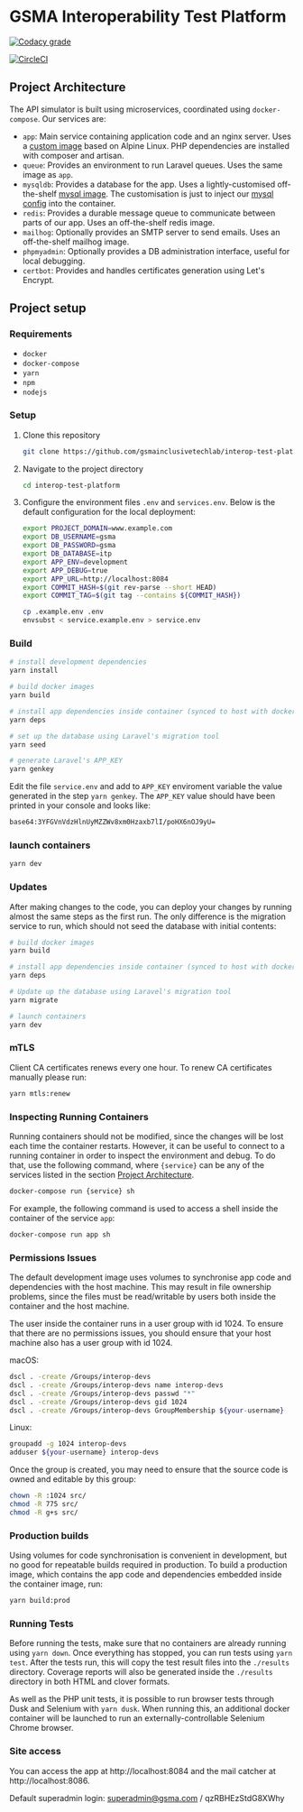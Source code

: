 # GSMA Interoperability Test Platform

[![Codacy grade](https://img.shields.io/codacy/grade/8ff2b7590e13431dad7032a973d908fd?logo=codacy)](https://www.codacy.com/gh/gsmainclusivetechlab/interop-test-platform?utm_source=github.com&utm_medium=referral&utm_content=gsmainclusivetechlab/interop-test-platform&utm_campaign=Badge_Grade)

[![CircleCI](https://img.shields.io/circleci/build/github/gsmainclusivetechlab/interop-test-platform/develop?label=Develop&logo=circleCI&token=7cc80f8c435154849e1f57a8708d8765da9ffa1a)](https://app.circleci.com/pipelines/github/gsmainclusivetechlab/interop-test-platform?branch=develop)

## Project Architecture

The API simulator is built using microservices, coordinated using `docker-compose`. Our services are:

- `app`: Main service containing application code and an nginx server. Uses a [custom image](./Dockerfiles/) based on Alpine Linux. PHP dependencies are installed with composer and artisan.
- `queue`: Provides an environment to run Laravel queues. Uses the same image as `app`.
-  `mysqldb`: Provides a database for the app. Uses a lightly-customised off-the-shelf [mysql image](./mysqldb/Dockerfile). The customisation is just to inject our [mysql config](./mysqldb/my.cnf) into the container.
- `redis`: Provides a durable message queue to communicate between parts of our app. Uses an off-the-shelf redis image.
- `mailhog`: Optionally provides an SMTP server to send emails. Uses an off-the-shelf mailhog image.
- `phpmyadmin`: Optionally provides a DB administration interface, useful for local debugging.
- `certbot`: Provides and handles certificates generation using Let's Encrypt.


## Project setup


### Requirements

- `docker`
- `docker-compose`
- `yarn`
- `npm`
- `nodejs`


### Setup

1. Clone this repository

    ```bash
    git clone https://github.com/gsmainclusivetechlab/interop-test-platform.git
    ```

2. Navigate to the project directory

    ```bash
    cd interop-test-platform
    ```

3. Configure the environment files `.env` and `services.env`. Below is the default configuration for the local deployment:

    ```bash
    export PROJECT_DOMAIN=www.example.com
    export DB_USERNAME=gsma
    export DB_PASSWORD=gsma
    export DB_DATABASE=itp
    export APP_ENV=development
    export APP_DEBUG=true
    export APP_URL=http://localhost:8084
    export COMMIT_HASH=$(git rev-parse --short HEAD)
    export COMMIT_TAG=$(git tag --contains ${COMMIT_HASH})

    cp .example.env .env
    envsubst < service.example.env > service.env
    ```

### Build

```bash
# install development dependencies
yarn install

# build docker images
yarn build

# install app dependencies inside container (synced to host with docker volumes)
yarn deps

# set up the database using Laravel's migration tool
yarn seed

# generate Laravel's APP_KEY
yarn genkey
```

Edit the file `service.env` and add to `APP_KEY` enviroment variable the value generated in the step `yarn genkey`. The `APP_KEY` value should have been printed in your console and looks like:

```bash
base64:3YFGVnVdzHlnUyMZZWv8xm0Hzaxb7lI/poHX6nOJ9yU=
```


### launch containers

```bash
yarn dev
```


### Updates

After making changes to the code, you can deploy your changes by running almost the same steps as the first run. The only difference is the migration service to run, which should not seed the database with initial contents:

```bash
# build docker images
yarn build

# install app dependencies inside container (synced to host with docker volumes)
yarn deps

# Update up the database using Laravel's migration tool
yarn migrate

# launch containers
yarn dev
```


### mTLS

Client CA certificates renews every one hour. To renew CA certificates manually please run:
```bash
yarn mtls:renew
```


### Inspecting Running Containers

Running containers should not be modified, since the changes will be lost each time the container restarts. However, it can be useful to connect to a running container in order to inspect the environment and debug. To do that, use the following command, where `{service}` can be any of the services listed in the section [Project Architecture](#project-architecture).

```bash
docker-compose run {service} sh
```

For example, the following command is used to access a shell inside the container of the service `app`:

```bash
docker-compose run app sh
```


### Permissions Issues

The default development image uses volumes to synchronise app code and dependencies with the host machine. This may result in file ownership problems, since the files must be read/writable by users both inside the container and the host machine.

The user inside the container runs in a user group with id 1024. To ensure that there are no permissions issues, you should ensure that your host machine also has a user group with id 1024.

macOS:

```bash
dscl . -create /Groups/interop-devs
dscl . -create /Groups/interop-devs name interop-devs
dscl . -create /Groups/interop-devs passwd "*"
dscl . -create /Groups/interop-devs gid 1024
dscl . -create /Groups/interop-devs GroupMembership ${your-username}
```

Linux:

```bash
groupadd -g 1024 interop-devs
adduser ${your-username} interop-devs
```

Once the group is created, you may need to ensure that the source code is owned and editable by this group:

```bash
chown -R :1024 src/
chmod -R 775 src/
chmod -R g+s src/
```


### Production builds

Using volumes for code synchronisation is convenient in development, but no good for repeatable builds required in production. To build a production image, which contains the app code and dependencies embedded inside the container image, run:

```bash
yarn build:prod
```


### Running Tests

Before running the tests, make sure that no containers are already running using `yarn down`. Once everything has stopped, you can run tests using `yarn test`. After the tests run, this will copy the test result files into the `./results` directory. Coverage reports will also be generated inside the `./results` directory in both HTML and clover formats.

As well as the PHP unit tests, it is possible to run browser tests through Dusk and Selenium with `yarn dusk`. When running this, an additional docker container will be launched to run an externally-controllable Selenium Chrome browser.


### Site access

You can access the app at http://localhost:8084 and the mail catcher at http://localhost:8086.

Default superadmin login: superadmin@gsma.com / qzRBHEzStdG8XWhy
